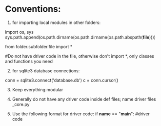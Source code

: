 # Conventions:
1. for importing local modules in other folders:

import os, sys
sys.path.append(os.path.dirname(os.path.dirname(os.path.abspath(__file__))))

from folder.subfolder.file import *

#Do not have driver code in the file, otherwise don't import *, only classes and functions you need

2. for sqlite3 database connections:

conn = sqlite3.connect('database.db')
c = conn.cursor()

3. Keep everything modular

4. Generally do not have any driver code inside def files; name driver files <foldername>_core.py

5. Use the following format for driver code:
if __name__ == "__main__":
    #driver code